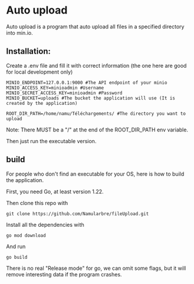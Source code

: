 # Auto upload

Auto upload is a program that auto upload all files in a specified directory into min.io.

## Installation:

Create a .env file and fill it with correct information (the one here are good for local development only)

````
MINIO_ENDPOINT=127.0.0.1:9000 #The API endpoint of your minio
MINIO_ACCESS_KEY=minioadmin #Username
MINIO_SECRET_ACCESS_KEY=minioadmin #Password
MINIO_BUCKET=uploads #The bucket the application will use (It is created by the application)

ROOT_DIR_PATH=/home/namu/Téléchargements/ #The directory you want to upload
````

Note: There MUST be a "/" at the end of the ROOT_DIR_PATH env variable.

Then just run the executable version.

## build

For people who don't find an executable for your OS, here is how to build the application.

First, you need Go, at least version 1.22.

Then clone this repo with

````
git clone https://github.com/Namularbre/fileUpload.git
````

Install all the dependencies with

````
go mod download
````

And run

````
go build 
````

There is no real "Release mode" for go, we can omit some flags, but it will remove interesting data if the program crashes.
